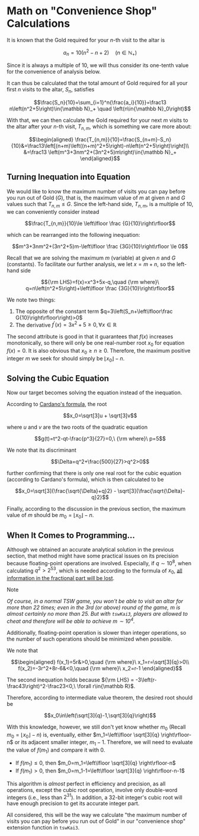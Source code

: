 # Math on "Convenience Shop" Calculations

It is known that the Gold required for your $n$-th visit to the altar is

$$a_n=10\left(n^2-n+2\right) \quad \left(n\in{\mathbb N}_+\right)$$

Since it is always a multiple of 10, we will thus consider its one-tenth value for the convenience of analysis below.

It can thus be calculated that the total amount of Gold required for all your first $n$ visits to the altar, $S_n$, satisfies

$$\frac{S_n}{10}=\sum_{i=1}^n{\frac{a_i}{10}}=\frac13 n\left(n^2+5\right)\in{\mathbb N}_+ \quad \left(n\in{\mathbb N}_0\right)$$

With that, we can then calculate the Gold required for your next $m$ visits to the altar after your $n$-th visit, $T_{n,m}$, which is something we care more about:

```math
\begin{aligned}
\frac{T_{n,m}}{10}=\frac{S_{n+m}-S_n}{10}&=\frac13\left[(n+m)\left((n+m)^2+5\right)-n\left(n^2+5\right)\right]\\
&=\frac13 \left(m^3+3nm^2+(3n^2+5)m\right)\in{\mathbb N}_+
\end{aligned}
```

## Turning Inequation into Equation

We would like to know the maximum number of visits you can pay before you run out of Gold ($G$), that is, the maximum value of $m$ at given $n$ and $G$ values such that $T_{n,m}\le G$. Since the left-hand side, $T_{n,m}$, is a multiple of 10, we can conveniently consider instead

$$\frac{T_{n,m}}{10}\le \left\lfloor \frac {G}{10}\right\rfloor$$

which can be rearranged into the following inequation:

$$m^3+3nm^2+(3n^2+5)m-\left\lfloor \frac {3G}{10}\right\rfloor \le 0$$

Recall that we are solving the maximum $m$ (variable) at given $n$ and $G$ (constants). To facilitate our further analysis, we let $x=m+n$, so the left-hand side

$${\rm LHS}=f(x)=x^3+5x-q,\quad {\rm where}\ q=n\left(n^2+5\right)+\left\lfloor \frac {3G}{10}\right\rfloor$$

We note two things:
1. The opposite of the constant term $q=3\left(S_n+\left\lfloor\frac G{10}\right\rfloor\right)>0$
2. The derivative $f^\prime(x)=3x^2+5\ge 0, \forall x\in{\mathbb R}$

The second attribute is good in that it guarantees that $f(x)$ increases monotonically, so there will only be one real-number root $x_0$ for equation $f(x)=0$. It is also obvious that $x_0 \ge n \ge 0$. Therefore, the maximum positive integer $m$ we seek for should simply be $\left\lfloor x_0 \right\rfloor-n$.

## Solving the Cubic Equation

Now our target becomes solving the equation instead of the inequation.

According to [Cardano's formula](https://en.wikipedia.org/wiki/Cubic_equation#Cardano's_formula), the root

$$x_0=\sqrt[3]u + \sqrt[3]v$$

where $u$ and $v$ are the two roots of the quadratic equation

$$g(t)=t^2-qt-\frac{p^3}{27}=0,\ {\rm where}\ p=5$$

We note that its discriminant

$$\Delta=q^2+\frac{500}{27}>q^2>0$$

further confirming that there is only one real root for the cubic equation (according to Cardano's formula), which is then calculated to be

$$x_0=\sqrt[3]{\frac{\sqrt{\Delta}+q}2} - \sqrt[3]{\frac{\sqrt{\Delta}-q}2}$$

Finally, according to the discussion in the previous section, the maximum value of $m$ should be $m_0=\left\lfloor x_0 \right\rfloor-n$.

## When It Comes to Programming...

Although we obtained an accurate analytical solution in the previous section, that method might have some practical issues on its precision because floating-point operations are involved. Especially, if $q\sim 10^8$, when calculating $q^2 > 2^{53}$, which is needed according to the formula of $x_0$, [all information in the fractional part will be lost](https://en.wikipedia.org/wiki/Double-precision_floating-point_format).

> [!note]
> <i>Of course, in a normal TSW game, you won't be able to visit an altar for more than 22 times; even in the 3rd (or above) round of the game, $m$ is almost certainly no more than 25. But with `tswKai3`, players are allowed to cheat and therefore will be able to achieve $m \sim 10^4$.</i>

Additionally, floating-point operation is slower than integer operations, so the number of such operations should be minimized when possible.

We note that

```math
\begin{aligned}
f(x_1)=5r&>0,\quad {\rm where}\ x_1=r=\sqrt[3]{q}>0\\
f(x_2)=-3r^2+8r-6&<0,\quad {\rm where}\ x_2=r-1
\end{aligned}
```

The second inequation holds because ${\rm LHS} = -3\left(r-\frac43\right)^2-\frac23<0,\ \forall r\in\{\mathbb R}$.

Therefore, according to intermediate value theorem, the desired root should be

$$x_0\in\left(\sqrt[3]{q}-1,\sqrt[3]{q}\right)$$

With this knowledge, however, we still don't yet know whether $m_0$ (Recall $m_0=\left\lfloor x_0 \right\rfloor-n$) is, eventually, either $m_1=\left\lfloor \sqrt[3]{q} \right\rfloor-n$ or its adjacent smaller integer, $m_1-1$. Therefore, we will need to evaluate the value of $f(m_1)$ and compare it with 0.
* If $f(m_1)\le0$, then $m_0=m_1=\left\lfloor \sqrt[3]{q} \right\rfloor-n$
* If $f(m_1)>0$, then $m_0=m_1-1=\left\lfloor \sqrt[3]{q} \right\rfloor-n-1$

This algorithm is *almost* perfect in efficiency and precision, as all operations, except the cubic root operation, involve only double-word integers (i.e., less than $2^{31}$). In addition, a 32-bit integer's cubic root will have enough precision to get its accurate integer part.

All considered, this will be the way we calculate "the maximum number of visits you can pay before you run out of Gold" in our "convenience shop" extension function in `tswKai3`.
